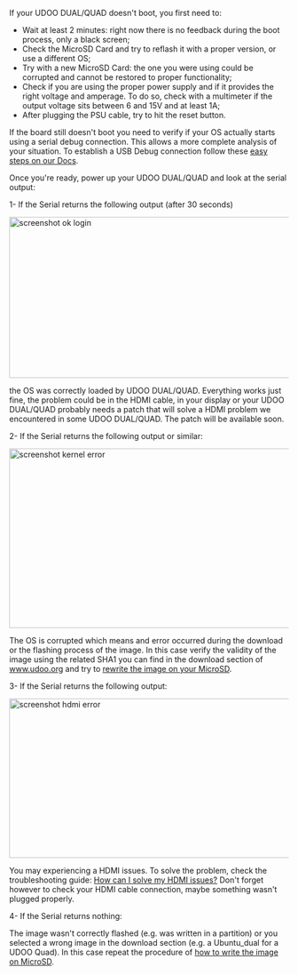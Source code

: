 If your UDOO DUAL/QUAD doesn't boot, you first need to:


* Wait at least 2 minutes: right now there is no feedback during the boot process, only a black screen;
* Check the MicroSD Card and try to reflash it with a proper version, or use a different OS;
* Try with a new MicroSD Card: the one you were using could be corrupted and cannot be restored to proper functionality;
* Check if you are using the proper power supply and if it provides the right voltage and amperage. To do so, check with a multimeter if the output voltage sits between 6 and 15V and at least 1A;
* After plugging the PSU cable, try to hit the reset button.


If the board still doesn't boot you need to verify if your OS actually starts using a serial debug connection. This allows a more complete analysis of your situation. To establish a USB Debug connection follow these <a href="/do!Basic_Setup/Connecting_Via_Serial_Cable">easy steps on our Docs</a>.

Once you're ready, power up your UDOO DUAL/QUAD and look at the serial output:



1- If the Serial returns the following output (after 30 seconds)

<img class="alignnone size-full wp-image-2438" alt="screenshot ok login" src="http://www.udoo.org/wp-content/uploads/2013/10/screenshot-ok-login.jpg" width="550" height="290" />

the OS was correctly loaded by UDOO DUAL/QUAD. Everything works just fine, the problem could be in the HDMI cable, in your display or your UDOO DUAL/QUAD probably needs a patch that will solve a HDMI problem we encountered in some UDOO DUAL/QUAD. The patch will be available soon.



2- If the Serial returns the following output or similar:

<img class="alignnone size-full wp-image-2437" alt="screenshot kernel error" src="http://www.udoo.org/wp-content/uploads/2013/10/screenshot-kernel-error.jpg" width="550" height="323" />

The OS is corrupted which means and error occurred during the download or the flashing process of the image. In this case verify the validity of the image using the related SHA1 you can find in the download section of <a title="udoo" href="http://www.udoo.org/downloads/" target="_blank">www.udoo.org</a> and try to <a title="Write the image on MicroSD" href="/docs/Getting_Started/Create_A_Bootable_MicroSD_card_for_UDOO" target="_blank">rewrite the image on your MicroSD</a>.



3- If the Serial returns the following output:

<img class="alignnone size-full wp-image-2436" alt="screenshot hdmi error" src="http://www.udoo.org/wp-content/uploads/2013/10/screenshot-hdmi-error.jpg" width="550" height="287" />

You may experiencing a HDMI issues. To solve the problem, check the troubleshooting guide: <a title="HDMI patch" href="/docs/Troubleshooting/How_Can_I_Solve_My_HDMI_Issues" target="_blank">How can I solve my HDMI issues?</a> Don't forget however to check your HDMI cable connection, maybe something wasn't plugged properly.



4- If the Serial returns nothing:

The image wasn't correctly flashed (e.g. was written in a partition) or you selected a wrong image in the download section (e.g. a Ubuntu_dual for a UDOO Quad). In this case repeat the procedure of <a title="Write the image on MircoSD" href="/docs/Getting_Started/Create_A_Bootable_MicroSD_card_for_UDOO" target="_blank">how to write the image on MicroSD</a>.
